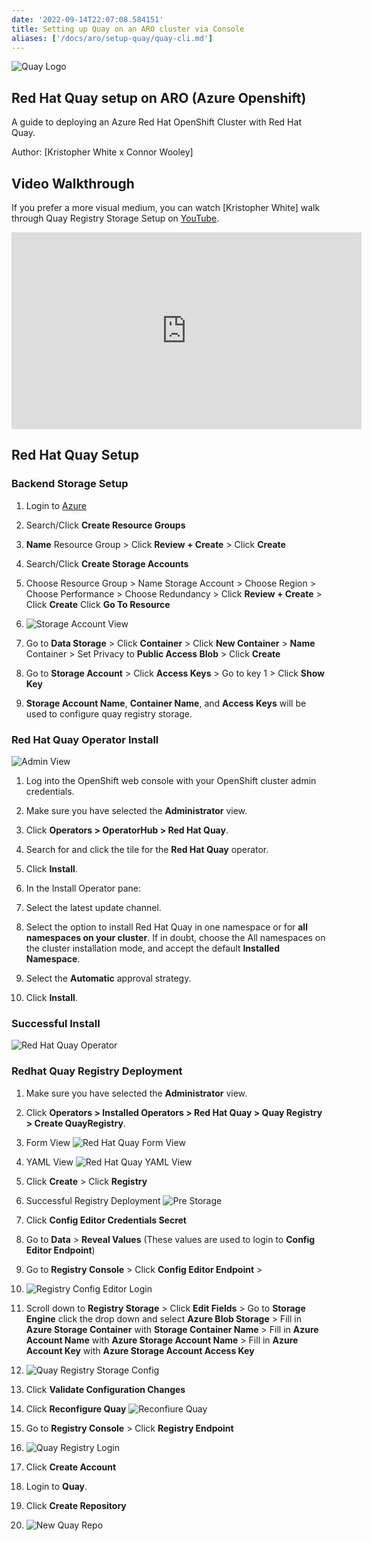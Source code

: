 ```yaml
---
date: '2022-09-14T22:07:08.584151'
title: Setting up Quay on an ARO cluster via Console
aliases: ['/docs/aro/setup-quay/quay-cli.md']
---
```


![Quay Logo](../images/redhat-quay-logo.png)

## Red Hat Quay setup on ARO (Azure Openshift)
A guide to deploying an Azure Red Hat OpenShift Cluster with Red Hat Quay.

Author: [Kristopher White x Connor Wooley]

## Video Walkthrough

If you prefer a more visual medium, you can watch [Kristopher White] walk through Quay Registry Storage Setup on [YouTube]([https://youtu.be/iifsB-uuEFc](https://youtu.be/yMmSrx4hN70)).

<iframe width="560" height="315" src="https://www.youtube.com/embed/yMmSrx4hN70" title="YouTube video player" frameborder="0" allow="accelerometer; autoplay; clipboard-write; encrypted-media; gyroscope; picture-in-picture" allowfullscreen></iframe>

## Red Hat Quay Setup

### Backend Storage Setup

1. Login to [Azure](https://portal.azure.com/)

1. Search/Click **Create Resource Groups**

1. **Name** Resource Group > Click **Review + Create** > Click **Create**

1. Search/Click **Create Storage Accounts**

1. Choose Resource Group > Name Storage Account > Choose Region > Choose Performance > Choose Redundancy > Click **Review + Create** > Click **Create** Click **Go To Resource**

1. ![Storage Account View](../images/storage-account-viewv2.PNG)

1. Go to **Data Storage** > Click **Container** > Click **New Container** > **Name** Container > Set Privacy to **Public Access Blob** > Click **Create**

1. Go to **Storage Account** > Click **Access Keys** > Go to key 1 > Click **Show Key**

1. **Storage Account Name**, **Container Name**, and **Access Keys** will be used to configure quay registry storage.

### Red Hat Quay Operator Install
![Admin View](../images/admin-view.png)

1. Log into the OpenShift web console with your OpenShift cluster admin credentials.

1. Make sure you have selected the **Administrator** view.

1. Click **Operators > OperatorHub > Red Hat Quay**.

1. Search for and click the tile for the **Red Hat Quay** operator.

1. Click **Install**.

1. In the Install Operator pane:

1. Select the latest update channel.

1. Select the option to install Red Hat Quay in one namespace or for **all namespaces on your cluster**. If in doubt, choose the All namespaces on the cluster installation mode, and accept the default **Installed Namespace**.

1. Select the **Automatic** approval strategy.

1. Click **Install**.

### Successful Install

![Red Hat Quay Operator](../images/successful-quay-installv2.PNG)

### Redhat Quay Registry Deployment

1. Make sure you have selected the **Administrator** view.

1. Click **Operators > Installed Operators > Red Hat Quay > Quay Registry > Create QuayRegistry**.

1. Form View ![Red Hat Quay Form View](../images/quay-form-view.PNG)

1. YAML View ![Red Hat Quay YAML View](../images/quay-yaml-view.PNG)

1. Click **Create** > Click **Registry**

1. Successful Registry Deployment ![Pre Storage](../images/quay-pre-storage-view.PNG)

1. Click **Config Editor Credentials Secret**

1. Go to **Data** > **Reveal Values** (These values are used to login to **Config Editor Endpoint**)

1. Go to **Registry Console** > Click **Config Editor Endpoint** >

1. ![Registry Config Editor Login](../images/registry-config-editor-sign-in.PNG)

1. Scroll down to **Registry Storage** > Click **Edit Fields** > Go to **Storage Engine** click the drop down and select **Azure Blob Storage** > Fill in **Azure Storage Container** with **Storage Container Name** > Fill in **Azure Account Name** with **Azure Storage Account Name** > Fill in **Azure Account Key** with **Azure Storage Account Access Key**

1. ![Quay Registry Storage Config](../images/quay-registry-storagev2.png)

1. Click **Validate Configuration Changes**

1. Click **Reconfigure Quay** ![Reconfiure Quay](../images/reconfig-quay.PNG)

1. Go to **Registry Console** > Click **Registry Endpoint**

1. ![Quay Registry Login](../images/quay-registry-login.PNG)

1. Click **Create Account**

1. Login to **Quay**.

1. Click **Create Repository**

1. ![New Quay Repo](../images/quay-new-repo.PNG)

